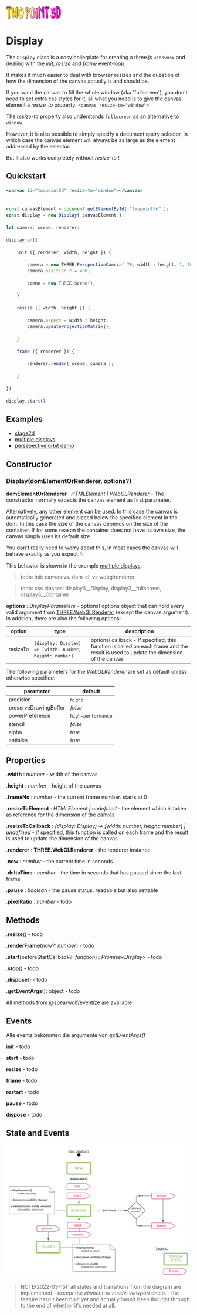 <img width="150" src="twopoint5d-700x168.png">

# Display

The `Display` class is a cosy boilerplate for creating a three.js `<canvas>` and dealing with the _init_, _resize_ and _frame_ event&#x2011;loop.

It makes it much easier to deal with browser resizes and the question of how the dimension of the canvas actually is and should be.

If you want the canvas to fill the whole window (aka 'fullscreen'), you don't need to
set extra css styles for it, all what you need is to give the canvas element a
_resize_to_ property: `<canvas resize-to="window">`

The _resize-to_ property also understands `fullscreen` as an alternative to `window`.

However, it is also possible to simply specify a document query selector, in which case the canvas element will always be as large as the element addressed by the selector.

But it also works completely without _resize-to_ !


## Quickstart

```jsx
<canvas id="twopoint5d" resize-to="window"></canvas>


const canvasElement = document.getElementById( "twopoint5d" );
const display = new Display( canvasElement );

let camera, scene, renderer;

display.on({

    init ({ renderer, width, height }) {

        camera = new THREE.PerspectiveCamera( 70, width / height, 1, 1000 );
        camera.position.z = 400;

        scene = new THREE.Scene();

    }

    resize ({ width, height }) {

        camera.aspect = width / height;
        camera.updateProjectionMatrix();

    }

    frame ({ renderer }) {

        renderer.render( scene, camera );

    }

})

display.start()

```


## Examples

- [stage2d](../examples/vanilla/stage2d.html)
- [multiple displays](../examples/vanilla/display.html)
- [persepective orbit demo](../examples/vanilla/jsm/display/PerspectiveOrbitDemo.js)


## Constructor

### Display(domElementOrRenderer, options?)

**domElementOrRenderer** : _HTMLElement | WebGLRenderer_ - The constructor normally expects the canvas element as first parameter.

Alternatively, any other element can be used. In this case the canvas is automatically generated and placed below the specified element in the dom. In this case the size of the canvas depends on the size of the container. If for some reason the container does not have its own size, the canvas simply uses its default size.

You don't really need to worry about this, in most cases the canvas will behave exactly as you expect :sparkles:

This behavior is shown in the example [multiple displays](../examples/vanilla/display.html).

> todo: init: canvas vs. dom-el, vs webglrenderer

> todo: css classes: display3\_\_Display, display3\_\_fullscreen, display3\_\_Container


**options** : _DisplayParameters_ - optional options object that can hold every valid argument from [THREE.WebGLRenderer](https://threejs.org/docs/index.html?q=webglre#api/en/renderers/WebGLRenderer) (except the canvas argument).
In addition, there are also the following options:

| option | type | description |
|--------|------|-------------|
| resizeTo | `(display: Display) => [width: number, height: number]` | optional callback - if specified, this function is called on each frame and the result is used to update the dimension of the canvas |

The following parameters for the _WebGLRenderer_ are set as default unless otherwise specified:

| parameter | default |
|-----------|---------|
| precision | `highp` |
| preserveDrawingBuffer | _false_ |
| powerPreference | `high-performance` |
| stencil | _false_ |
| alpha | _true_ |
| antialias | _true_ |


## Properties

.__width__ : _number_ - width of the canvas

.__height__ : _number_ - height of the canvas

.__frameNo__ : _number_ - the current frame number. starts at 0

.__resizeToElement__ : _HTMLElement | undefined_ - the element which is taken as reference for the dimension of the canvas

.__resizeToCallback__ : _(display: Display) => [width: number, height: number] | undefined_ - if specified, this function is called on each frame and the result is used to update the dimension of the canvas

.__renderer__ : __THREE.WebGLRenderer__ - the renderer instance

.__now__ : _number_ - the current time in seconds

.__deltaTime__ : _number_ - the time in seconds that has passed since the last frame

.__pause__ : _boolean_ - the pause status. readable but also settable

.__pixelRatio__ : _number_ - todo

## Methods

.__resize__() - todo

.__renderFrame__(now?: _number_) - todo

.__start__(beforeStartCallback?: _function_) : _Promise&lt;Display&gt;_ - todo

.__stop__() - todo

.__dispose__() - todo

.__getEventArgs__(): object - todo


All methods from @spearwolf/eventize are available


## Events

Alle events bekommen die argumente von _getEventArgs()_

__init__ - todo

__start__ - todo

__resize__ - todo

__frame__ - todo

__restart__ - todo

__pause__ - todo

__dispose__ - todo


## State and Events

![Display state and events](./display/display-state-and-events.svg)

> NOTE(2022-03-15): all states and transitions from the diagram are implemented -
_except_ the _element-is-inside-viewport_ check -
the feature hasn't been built yet and actually hasn't been thought through to the end of whether it's needed at all.
